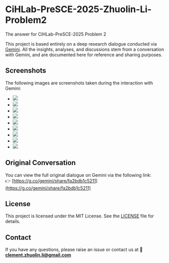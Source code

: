 # CiHLab-PreSCE-2025-Zhuolin-Li-Problem2
The answer for CiHLab-PreSCE-2025 Problem 2

This project is based entirely on a deep research dialogue conducted via [Gemini](https://gemini.google.com/app). All the insights, analyses, and discussions stem from a conversation with Gemini, and are documented here for reference and sharing purposes.

## Screenshots

The following images are screenshots taken during the interaction with Gemini:
- ![](./image/Q&A.png)
- ![](./image/page1.png)
- ![](./image/page2.png)
- ![](./image/page3.png)
- ![](./image/page4.png)
- ![](./image/page5.png)
- ![](./image/page6.png)
- ![](./image/page7.png)
- ![](./image/page8.png)

## Original Conversation

You can view the full original dialogue on Gemini via the following link:  
👉 [https://g.co/gemini/share/fa2bdb1c5211](https://g.co/gemini/share/fa2bdb1c5211)

## License

This project is licensed under the MIT License. See the [LICENSE](./LICENSE) file for details.

## Contact

If you have any questions, please raise an issue or contact us at
📧 **clement.zhuolin.li@gmail.com**

